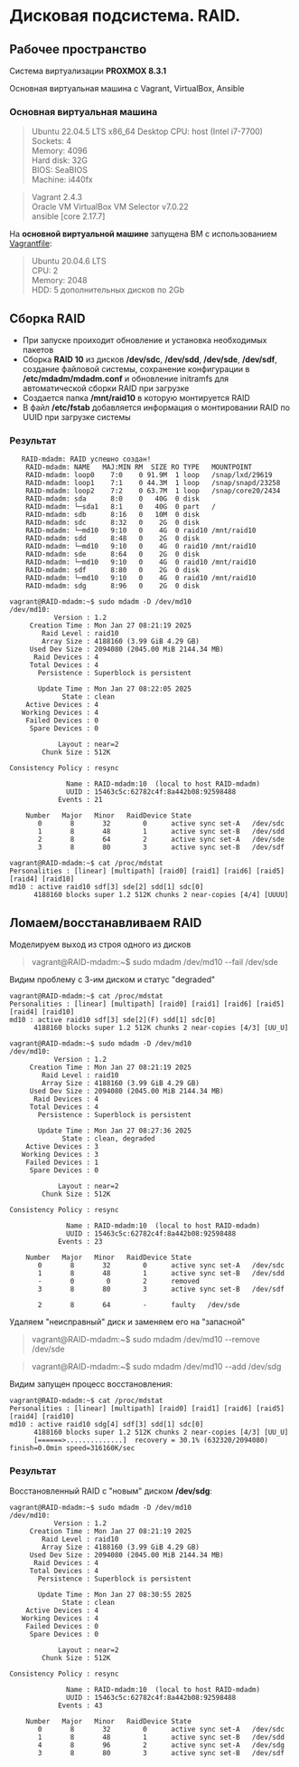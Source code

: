 # Дисковая подсистема. RAID.

## Рабочее пространство
Система виртуализации **PROXMOX 8.3.1**

Основная виртуальная машина с Vagrant, VirtualBox, Ansible  
### Основная виртуальная машина
> Ubuntu 22.04.5 LTS x86_64 Desktop
> CPU: host (Intel i7-7700)  
> Sockets: 4  
> Memory: 4096  
> Hard disk: 32G  
> BIOS: SeaBIOS  
> Machine: i440fx  

> Vagrant 2.4.3  
> Oracle VM VirtualBox VM Selector v7.0.22  
> ansible [core 2.17.7]  


На **основной виртуальной машине** запущена ВМ с использованием [Vagrantfile](mdadm-vm/Vagrantfile):  
> Ubuntu 20.04.6 LTS  
> CPU: 2  
> Memory: 2048  
> HDD: 5 дополнительных дисков по 2Gb  

## Сборка RAID
- При запуске проиходит обновление и установка необходимых пакетов  
- Сборка **RAID 10** из дисков **/dev/sdc**, **/dev/sdd**, **/dev/sde**, **/dev/sdf**, создание файловой системы, сохранение конфигурации в **/etc/mdadm/mdadm.conf** и обновление initramfs для автоматической сборки RAID при загрузке  
- Создается папка **/mnt/raid10** в которую монтируется RAID  
- В файл **/etc/fstab** добавляется информация о монтировании RAID по UUID при загрузке системы  

### Результат
```
   RAID-mdadm: RAID успешно создан!
    RAID-mdadm: NAME   MAJ:MIN RM  SIZE RO TYPE   MOUNTPOINT
    RAID-mdadm: loop0    7:0    0 91.9M  1 loop   /snap/lxd/29619
    RAID-mdadm: loop1    7:1    0 44.3M  1 loop   /snap/snapd/23258
    RAID-mdadm: loop2    7:2    0 63.7M  1 loop   /snap/core20/2434
    RAID-mdadm: sda      8:0    0   40G  0 disk
    RAID-mdadm: └─sda1   8:1    0   40G  0 part   /
    RAID-mdadm: sdb      8:16   0   10M  0 disk
    RAID-mdadm: sdc      8:32   0    2G  0 disk
    RAID-mdadm: └─md10   9:10   0    4G  0 raid10 /mnt/raid10
    RAID-mdadm: sdd      8:48   0    2G  0 disk
    RAID-mdadm: └─md10   9:10   0    4G  0 raid10 /mnt/raid10
    RAID-mdadm: sde      8:64   0    2G  0 disk
    RAID-mdadm: └─md10   9:10   0    4G  0 raid10 /mnt/raid10
    RAID-mdadm: sdf      8:80   0    2G  0 disk
    RAID-mdadm: └─md10   9:10   0    4G  0 raid10 /mnt/raid10
    RAID-mdadm: sdg      8:96   0    2G  0 disk
```
```
vagrant@RAID-mdadm:~$ sudo mdadm -D /dev/md10
/dev/md10:
           Version : 1.2
     Creation Time : Mon Jan 27 08:21:19 2025
        Raid Level : raid10
        Array Size : 4188160 (3.99 GiB 4.29 GB)
     Used Dev Size : 2094080 (2045.00 MiB 2144.34 MB)
      Raid Devices : 4
     Total Devices : 4
       Persistence : Superblock is persistent

       Update Time : Mon Jan 27 08:22:05 2025
             State : clean 
    Active Devices : 4
   Working Devices : 4
    Failed Devices : 0
     Spare Devices : 0

            Layout : near=2
        Chunk Size : 512K

Consistency Policy : resync

              Name : RAID-mdadm:10  (local to host RAID-mdadm)
              UUID : 15463c5c:62782c4f:8a442b08:92598488
            Events : 21

    Number   Major   Minor   RaidDevice State
       0       8       32        0      active sync set-A   /dev/sdc
       1       8       48        1      active sync set-B   /dev/sdd
       2       8       64        2      active sync set-A   /dev/sde
       3       8       80        3      active sync set-B   /dev/sdf
```
```
vagrant@RAID-mdadm:~$ cat /proc/mdstat 
Personalities : [linear] [multipath] [raid0] [raid1] [raid6] [raid5] [raid4] [raid10] 
md10 : active raid10 sdf[3] sde[2] sdd[1] sdc[0]
      4188160 blocks super 1.2 512K chunks 2 near-copies [4/4] [UUUU]
```

## Ломаем/восстанавливаем RAID
Моделируем выход из строя одного из дисков  

> vagrant@RAID-mdadm:~$ sudo mdadm /dev/md10 --fail /dev/sde  

Видим проблему с 3-им диском и статус "degraded"  
```
vagrant@RAID-mdadm:~$ cat /proc/mdstat 
Personalities : [linear] [multipath] [raid0] [raid1] [raid6] [raid5] [raid4] [raid10] 
md10 : active raid10 sdf[3] sde[2](F) sdd[1] sdc[0]
      4188160 blocks super 1.2 512K chunks 2 near-copies [4/3] [UU_U]
```
```
vagrant@RAID-mdadm:~$ sudo mdadm -D /dev/md10
/dev/md10:
           Version : 1.2
     Creation Time : Mon Jan 27 08:21:19 2025
        Raid Level : raid10
        Array Size : 4188160 (3.99 GiB 4.29 GB)
     Used Dev Size : 2094080 (2045.00 MiB 2144.34 MB)
      Raid Devices : 4
     Total Devices : 4
       Persistence : Superblock is persistent

       Update Time : Mon Jan 27 08:27:36 2025
             State : clean, degraded 
    Active Devices : 3
   Working Devices : 3
    Failed Devices : 1
     Spare Devices : 0

            Layout : near=2
        Chunk Size : 512K

Consistency Policy : resync

              Name : RAID-mdadm:10  (local to host RAID-mdadm)
              UUID : 15463c5c:62782c4f:8a442b08:92598488
            Events : 23

    Number   Major   Minor   RaidDevice State
       0       8       32        0      active sync set-A   /dev/sdc
       1       8       48        1      active sync set-B   /dev/sdd
       -       0        0        2      removed
       3       8       80        3      active sync set-B   /dev/sdf

       2       8       64        -      faulty   /dev/sde
```
Удаляем "неисправный" диск и заменяем его на "запасной"  

> vagrant@RAID-mdadm:~$ sudo mdadm /dev/md10 --remove /dev/sde  

> vagrant@RAID-mdadm:~$ sudo mdadm /dev/md10 --add /dev/sdg  

Видим запущен процесс восстановления:
```
vagrant@RAID-mdadm:~$ cat /proc/mdstat 
Personalities : [linear] [multipath] [raid0] [raid1] [raid6] [raid5] [raid4] [raid10] 
md10 : active raid10 sdg[4] sdf[3] sdd[1] sdc[0]
      4188160 blocks super 1.2 512K chunks 2 near-copies [4/3] [UU_U]
      [======>..............]  recovery = 30.1% (632320/2094080) finish=0.0min speed=316160K/sec
```
### Результат
Восстановленный RAID с "новым" диском **/dev/sdg**:
```
vagrant@RAID-mdadm:~$ sudo mdadm -D /dev/md10
/dev/md10:
           Version : 1.2
     Creation Time : Mon Jan 27 08:21:19 2025
        Raid Level : raid10
        Array Size : 4188160 (3.99 GiB 4.29 GB)
     Used Dev Size : 2094080 (2045.00 MiB 2144.34 MB)
      Raid Devices : 4
     Total Devices : 4
       Persistence : Superblock is persistent

       Update Time : Mon Jan 27 08:30:55 2025
             State : clean 
    Active Devices : 4
   Working Devices : 4
    Failed Devices : 0
     Spare Devices : 0

            Layout : near=2
        Chunk Size : 512K

Consistency Policy : resync

              Name : RAID-mdadm:10  (local to host RAID-mdadm)
              UUID : 15463c5c:62782c4f:8a442b08:92598488
            Events : 43

    Number   Major   Minor   RaidDevice State
       0       8       32        0      active sync set-A   /dev/sdc
       1       8       48        1      active sync set-B   /dev/sdd
       4       8       96        2      active sync set-A   /dev/sdg
       3       8       80        3      active sync set-B   /dev/sdf
```